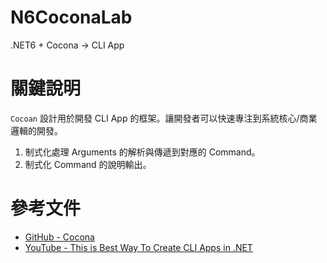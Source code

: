 # N6CoconaLab
 .NET6 + Cocona → CLI  App

# 關鍵說明
`Cocoan` 設計用於開發 CLI App 的框架。讓開發者可以快速專注到系統核心/商業邏輯的開發。
1. 制式化處理 Arguments 的解析與傳遞到對應的 Command。
2. 制式化 Command 的說明輸出。

# 參考文件
* [GitHub - Cocona](https://github.com/mayuki/Cocona)
* [YouTube - This is Best Way To Create CLI Apps in .NET](https://www.youtube.com/watch?v=4KHFrbJHCHc&ab_channel=NickChapsas) 
